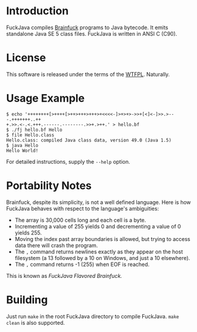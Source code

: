 Introduction
============
FuckJava compiles [Brainfuck](https://esolangs.org/wiki/Brainfuck) programs
to Java bytecode.  It emits standalone Java SE 5 class files.  FuckJava is
written in ANSI C (C90).

License
=======
This software is released under the terms of the [WTFPL](LICENSE.md).  Naturally.

Usage Example
=============
    $ echo '++++++++[>++++[>++>+++>+++>+<<<<-]>+>+>->>+[<]<-]>>.>---.+++++++..++
    +.>>.<-.<.+++.------.--------.>>+.>++.' > hello.bf
    $ ./fj hello.bf Hello
    $ file Hello.class
    Hello.class: compiled Java class data, version 49.0 (Java 1.5)
    $ java Hello
    Hello World!

For detailed instructions, supply the `--help` option.

Portability Notes
=================================================
Brainfuck, despite its simplicity, is not a well defined language.  Here is how
FuckJava behaves with respect to the language's ambiguities:

  - The array is 30,000 cells long and each cell is a byte.
  - Incrementing a value of 255 yields 0 and decrementing a value of 0 yields 255.
  - Moving the index past array boundaries is allowed, but trying to access data
    there will crash the program.
  - The `,` command returns newlines exactly as they appear on the host
    filesystem (a 13 followed by a 10 on Windows, and just a 10 elsewhere).
  - The `,` command returns -1 (255) when EOF is reached.

This is known as *FuckJava Flavored Brainfuck.*

Building
========
Just run `make` in the root FuckJava directory to compile FuckJava. `make clean`
is also supported.
